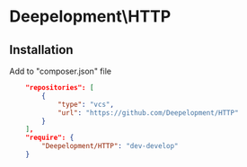 # Deepelopment\HTTP

## Installation

Add to "composer.json" file

``` json
    "repositories": [
        {
            "type": "vcs",
            "url": "https://github.com/Deepelopment/HTTP"
        }
    ],
    "require": {
        "Deepelopment/HTTP": "dev-develop"
    }
```


